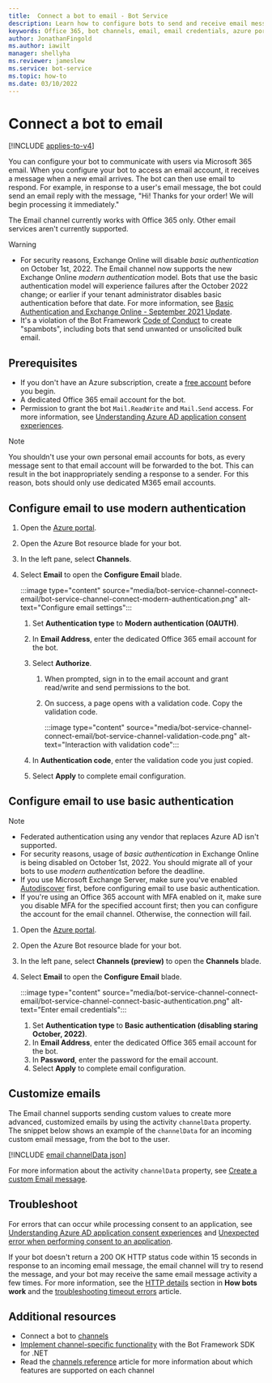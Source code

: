 ```yaml
---
title:  Connect a bot to email - Bot Service
description: Learn how to configure bots to send and receive email messages by connecting them to Microsoft 365 email. See how to customize messages.
keywords: Office 365, bot channels, email, email credentials, azure portal, custom email
author: JonathanFingold
ms.author: iawilt
manager: shellyha
ms.reviewer: jameslew
ms.service: bot-service
ms.topic: how-to
ms.date: 03/10/2022
---
```


# Connect a bot to email

[!INCLUDE [applies-to-v4](includes/applies-to-v4-current.md)]

You can configure your bot to communicate with users via Microsoft 365 email. When you configure your bot to access an email account, it receives a message when a new email arrives. The bot can then use email to respond. For example, in response to a user's email message, the bot could send an email reply with the message, "Hi! Thanks for your order! We will begin processing it immediately."

The Email channel currently works with Office 365 only. Other email services aren't currently supported.

> [!WARNING]
>
> - For security reasons, Exchange Online will disable _basic authentication_ on October 1st, 2022. The Email channel now supports the new Exchange Online _modern authentication_ model. Bots that use the basic authentication model will experience failures after the October 2022 change; or earlier if your tenant administrator disables basic authentication before that date. For more information, see [Basic Authentication and Exchange Online - September 2021 Update](https://techcommunity.microsoft.com/t5/exchange-team-blog/basic-authentication-and-exchange-online-september-2021-update/ba-p/2772210).
> - It's a violation of the Bot Framework [Code of Conduct](https://www.botframework.com/Content/Developer-Code-of-Conduct-for-Microsoft-Bot-Framework.htm) to create "spambots", including bots that send unwanted or unsolicited bulk email.

## Prerequisites

- If you don't have an Azure subscription, create a [free account](https://azure.microsoft.com/free/?WT.mc_id=A261C142F) before you begin.
- A dedicated Office 365 email account for the bot.
- Permission to grant the bot `Mail.ReadWrite` and `Mail.Send` access. For more information, see [Understanding Azure AD application consent experiences](/azure/active-directory/develop/application-consent-experience).

> [!NOTE]
> You shouldn't use your own personal email accounts for bots, as every message sent to that email account will be forwarded to the bot. This can result in the bot inappropriately sending a response to a sender. For this reason, bots should only use dedicated M365 email accounts.

## Configure email to use modern authentication

1. Open the [Azure portal](https://portal.azure.com/).
1. Open the Azure Bot resource blade for your bot.
1. In the left pane, select **Channels**.
1. Select **Email** to open the **Configure Email** blade.

    :::image type="content" source="media/bot-service-channel-connect-email/bot-service-channel-connect-modern-authentication.png" alt-text="Configure email settings":::

    1. Set **Authentication type** to **Modern authentication (OAUTH)**.
    1. In **Email Address**, enter the dedicated Office 365 email account for the bot.
    1. Select **Authorize**.
        1. When prompted, sign in to the email account and grant read/write and send permissions to the bot.
        1. On success, a page opens with a validation code. Copy the validation code.

            :::image type="content" source="media/bot-service-channel-connect-email/bot-service-channel-validation-code.png" alt-text="Interaction with validation code":::

    1. In **Authentication code**, enter the validation code you just copied.
    1. Select **Apply** to complete email configuration.

## Configure email to use basic authentication

> [!NOTE]
>
> - Federated authentication using any vendor that replaces Azure AD isn't supported.
> - For security reasons, usage of _basic authentication_ in Exchange Online is being disabled on October 1st, 2022.
>   You should migrate all of your bots to use _modern authentication_ before the deadline.
> - If you use Microsoft Exchange Server, make sure you've enabled [Autodiscover](/exchange/client-developer/exchange-web-services/autodiscover-for-exchange) first, before configuring email to use basic authentication.
> - If you're using an Office 365 account with MFA enabled on it, make sure you disable MFA for the specified account first; then you can configure the account for the email channel. Otherwise, the connection will fail.

1. Open the [Azure portal](https://portal.azure.com/).
1. Open the Azure Bot resource blade for your bot.
1. In the left pane, select **Channels (preview)** to open the **Channels** blade.
1. Select **Email** to open the **Configure Email** blade.

    :::image type="content" source="media/bot-service-channel-connect-email/bot-service-channel-connect-basic-authentication.png" alt-text="Enter email credentials":::

    1. Set **Authentication type** to **Basic authentication (disabling staring October, 2022)**.
    1. In **Email Address**, enter the dedicated Office 365 email account for the bot.
    1. In **Password**, enter the password for the email account.
    1. Select **Apply** to complete email configuration.

## Customize emails

The Email channel supports sending custom values to create more advanced, customized emails by using the activity `channelData` property.
The snippet below shows an example of the `channelData` for an incoming custom email message, from the bot to the user.

[!INCLUDE [email channelData json](includes/snippet-channelData-email.md)]

For more information about the activity `channelData` property, see [Create a custom Email message](v4sdk/bot-builder-channeldata.md#create-a-custom-email-message).

## Troubleshoot

For errors that can occur while processing consent to an application, see [Understanding Azure AD application consent experiences](/azure/active-directory/develop/application-consent-experience) and [Unexpected error when performing consent to an application](/azure/active-directory/manage-apps/application-sign-in-unexpected-user-consent-error).

If your bot doesn't return a 200 OK HTTP status code within 15 seconds in response to an incoming email message, the email channel will try to resend the message, and your bot may receive the same email message activity a few times. For more information, see the [HTTP details](v4sdk/bot-builder-basics.md#http-details) section in **How bots work** and the [troubleshooting timeout errors](https://github.com/daveta/analytics/blob/master/troubleshooting_timeout.md) article.

## Additional resources

- Connect a bot to [channels](bot-service-manage-channels.md)
- [Implement channel-specific functionality](v4sdk/bot-builder-channeldata.md) with the Bot Framework SDK for .NET
- Read the [channels reference](bot-service-channels-reference.md) article for more information about which features are supported on each channel
